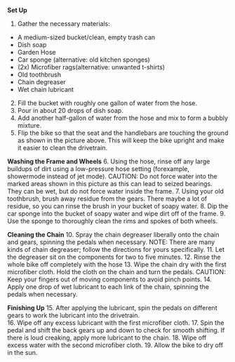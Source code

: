 **Set Up**
1. Gather the necessary materials:
* A medium-sized bucket/clean, empty trash can
* Dish soap
* Garden Hose
* Car sponge (alternative: old kitchen sponges)
* (2x) Microfiber rags(alternative: unwanted t-shirts)
* Old toothbrush
* Chain degreaser
* Wet chain lubricant

2. Fill the bucket with roughly one gallon of water from the hose.
3. Pour in about 20 drops of dish soap.
4. Add another half-gallon of water from the hose and mix to form a bubbly mixture.
5. Flip the bike so that the seat and the handlebars are touching the ground as shown in the picture above. This will keep the bike upright and make it easier to clean the drivetrain.

**Washing the Frame and Wheels**
6. Using the hose, rinse off any large buildups of dirt using a low-pressure hose setting (forexample, showermode instead of jet mode). CAUTION: Do not force water into the marked areas shown in this picture as this can lead to seized bearings. They can be wet, but do not force water inside the frame.
7. Using your old toothbrush, brush away residue from the gears. There maybe a lot of residue, so you can rinse the brush in your bucket of soapy water.
8. Dip the car sponge into the bucket of soapy water and wipe dirt off of the frame.
9. Use the sponge to thoroughly clean the rims and spokes of both wheels.

**Cleaning the Chain**
10. Spray the chain degreaser liberally onto the chain and gears, spinning the pedals when necessary. NOTE: There are many kinds of chain degreaser; follow the directions for yours specifically.
11. Let the degreaser sit on the components for two to five minutes.
12. Rinse the whole bike off completely with the hose
13. Wipe the chain dry with the first microfiber cloth. Hold the cloth on the chain and turn the pedals. CAUTION: Keep your fingers out of moving components to avoid pinch points.
14. Apply one drop of wet lubricant to each link of the chain, spinning the pedals when necessary.
 
**Finishing Up**
15. After applying the lubricant, spin the pedals on different gears to work the lubricant into the drivetrain.\
16. Wipe off any excess lubricant with the first microfiber cloth.
17. Spin the pedal and shift the back gears up and down to check for smooth shifting. If there is loud creaking, apply more lubricant to the chain.
18. Wipe off excess water with the second microfiber cloth.
19. Allow the bike to dry off in the sun.
